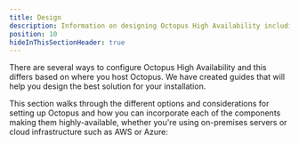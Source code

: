 ```yaml
---
title: Design
description: Information on designing Octopus High Availability including different options and considerations whether it's using on-premises servers or cloud infrastructure.
position: 10
hideInThisSectionHeader: true
---
```


There are several ways to configure Octopus High Availability and this differs based on where you host Octopus. We have created guides that will help you design the best solution for your installation. 

This section walks through the different options and considerations for setting up Octopus and how you can incorporate each of the components making them highly-available, whether you're using on-premises servers or cloud infrastructure such as AWS or Azure:
